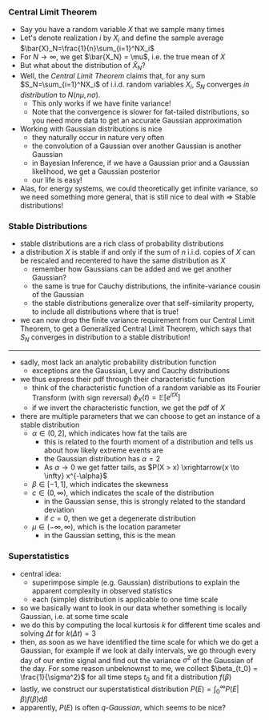 ### Central Limit Theorem
- Say you have a random variable $X$ that we sample many times
- Let's denote realization $i$ by $X_i$ and define the sample average $\bar{X}_N=\frac{1}{n}\sum_{i=1}^NX_i$
- For $N \rightarrow \infty$, we get $\bar{X_N} = \mu$, i.e. the true mean of $X$
- But what about the distribution of $\bar{X}_N$?
- Well, the *Central Limit Theorem* claims that, for any sum $S_N=\sum_{i=1}^NX_i$ of i.i.d. random variables $X_i$, $S_N$ converges *in distribution* to $N(n\mu, n\sigma)$.
	- This only works if we have finite variance!
	- Note that the convergence is slower for fat-tailed distributions, so you need more data to get an accurate Gaussian approximation
- Working with Gaussian distributions is nice
	- they naturally occur in nature very often
	- the convolution of a Gaussian over another Gaussian is another Gaussian
	- in Bayesian Inference, if we have a Gaussian prior and a Gaussian likelihood, we get a Gaussian posterior
	- our life is easy!
- Alas, for energy systems, we could theoretically get infinite variance, so we need something more general, that is still nice to deal with
=> Stable distributions!
### Stable Distributions
- stable distributions are a rich class of probability distributions
- a distribution $X$ is stable if and only if the sum of $n$ i.i.d. copies of $X$ can be rescaled and recentered to have the same distribution as $X$
	- remember how Gaussians can be added and we get another Gaussian?
	- the same is true for Cauchy distributions, the infinite-variance cousin of the Gaussian
	- the stable distributions generalize over that self-similarity property, to include all distributions where that is true!
- we can now drop the finite variance requirement from our Central Limit Theorem, to get a Generalized Central Limit Theorem, which says that $S_N$ converges in distribution to a stable distribution!
___
- sadly, most lack an analytic probability distribution function
	- exceptions are the Gaussian, Levy and Cauchy distributions
- we thus express their pdf through their characteristic function
	- think of the characteristic function of a random variable as its Fourier Transform (with sign reversal)  $\phi_X(t) = \mathbb{E}[e^{itX}]$
	- if we invert the characteristic function, we get the pdf of $X$
- there are multiple parameters that we can choose to get an instance of a stable distribution
	- $\alpha \in (0,2]$, which indicates how fat the tails are
		- this is related to the fourth moment of a distribution and tells us about how likely extreme events are
		- the Gaussian distribution has $\alpha = 2$
		- As $\alpha \rightarrow 0$ we get fatter tails, as $P(X > x) \xrightarrow{x \to \infty} x^{-\alpha}$
	- $\beta \in [-1, 1]$, which indicates the skewness
	- $c \in (0, \infty)$, which indicates the scale of the distribution
		- in the Gaussian sense, this is strongly related to the standard deviation
		- if $c=0$, then we get a degenerate distribution
	- $\mu \in (-\infty, \infty)$, which is the location parameter
		- in the Gaussian setting, this is the mean
### Superstatistics
- central idea:
	- superimpose simple (e.g. Gaussian) distributions to explain the apparent complexity in observed statistics
	- each (simple) distribution is applicable to one time scale
- so we basically want to look in our data whether something is locally Gaussian, i.e. at some time scale
- we do this by computing the local kurtosis $k$ for different time scales and solving $\Delta t$ for $k(\Delta t) = 3$
- then, as soon as we have identified the time scale for which we do get a Gaussian, for example if we look at daily intervals, we go through every day of our entire signal and find out the variance $\sigma^2$ of the Gaussian of the day. For some reason unbeknownst to me, we collect $\beta_{t_0} = \frac{1}{\sigma^2}$ for all time steps $t_0$ and fit a distribution $f(\beta)$
- lastly, we construct our superstatistical distribution $P(E) = \int_0^\infty P(E|\beta)f(\beta)d\beta$
- apparently, $P(E)$ is often *q-Gaussian*, which seems to be nice?